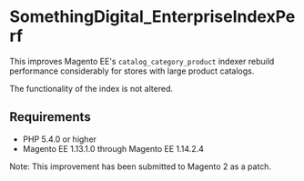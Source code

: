 # SomethingDigital_EnterpriseIndexPerf

This improves Magento EE's `catalog_category_product` indexer rebuild
performance considerably for stores with large product catalogs.

The functionality of the index is not altered.


## Requirements

 * PHP 5.4.0 or higher
 * Magento EE 1.13.1.0 through Magento EE 1.14.2.4

Note: This improvement has been submitted to Magento 2 as a patch.
